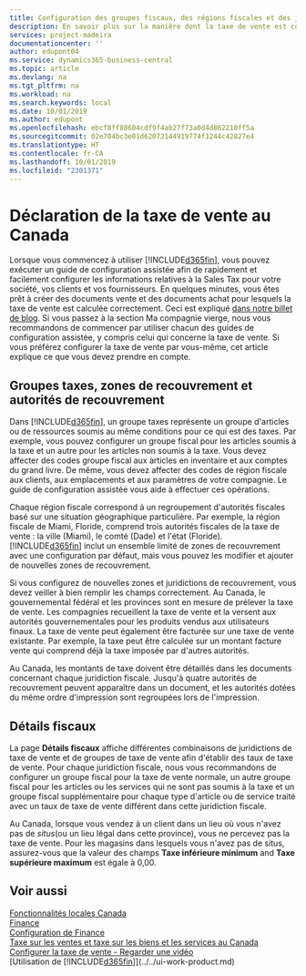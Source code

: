 ```yaml
---
title: Configuration des groupes fiscaux, des régions fiscales et des juridictions fiscales au Canada | Microsoft Docs
description: En savoir plus sur la manière dont la taxe de vente est configurée, et sur le fonctionnement des groupes fiscaux, des régions fiscales (états, comtés, villes et localités), des juridictions de taxe et des spécifications de taxe.
services: project-madeira
documentationcenter: ''
author: edupont04
ms.service: dynamics365-business-central
ms.topic: article
ms.devlang: na
ms.tgt_pltfrm: na
ms.workload: na
ms.search.keywords: local
ms.date: 10/01/2019
ms.author: edupont
ms.openlocfilehash: ebcf8ff88604cdf9f4ab27f73a0d4d862210ff5a
ms.sourcegitcommit: 02e704bc3e01d62072144919774f1244c42827e4
ms.translationtype: HT
ms.contentlocale: fr-CA
ms.lasthandoff: 10/01/2019
ms.locfileid: "2301371"
---
```

# <a name="reporting-sales-tax-in-canada"></a>Déclaration de la taxe de vente au Canada
Lorsque vous commencez à utiliser [!INCLUDE[d365fin](../../includes/d365fin_md.md)], vous pouvez exécuter un guide de configuration assistée afin de rapidement et facilement configurer les informations relatives à la Sales Tax pour votre société, vos clients et vos fournisseurs. En quelques minutes, vous êtes prêt à créer des documents vente et des documents achat pour lesquels la taxe de vente est calculée correctement. Ceci est expliqué [dans notre billet de blog](https://madeira.microsoft.com/blog/sales-tax-setup-made-easy).
Si vous passez à la section Ma compagnie vierge, nous vous recommandons de commencer par utiliser chacun des guides de configuration assistée, y compris celui qui concerne la taxe de vente. Si vous préférez configurer la taxe de vente par vous-même, cet article explique ce que vous devez prendre en compte.  


## <a name="tax-groups-tax-areas-and-tax-jurisdictions"></a>Groupes taxes, zones de recouvrement et autorités de recouvrement
Dans [!INCLUDE[d365fin](../../includes/d365fin_md.md)], un groupe taxes représente un groupe d'articles ou de ressources soumis au même conditions pour ce qui est des taxes. Par exemple, vous pouvez configurer un groupe fiscal pour les articles soumis à la taxe et un autre pour les articles non soumis à la taxe. Vous devez affecter des codes groupe fiscal aux articles en inventaire et aux comptes du grand livre. De même, vous devez affecter des codes de région fiscale aux clients, aux emplacements et aux paramètres de votre compagnie. Le guide de configuration assistée vous aide à effectuer ces opérations.  

Chaque région fiscale correspond à un regroupement d'autorités fiscales basé sur une situation géographique particulière. Par exemple, la région fiscale de Miami, Floride, comprend trois autorités fiscales de la taxe de vente : la ville (Miami), le comté (Dade) et l'état (Floride). [!INCLUDE[d365fin](../../includes/d365fin_md.md)] inclut un ensemble limité de zones de recouvrement avec une configuration par défaut, mais vous pouvez les modifier et ajouter de nouvelles zones de recouvrement.  

Si vous configurez de nouvelles zones et juridictions de recouvrement, vous devez veiller à bien remplir les champs correctement. Au Canada, le gouvernemental fédéral et les provinces sont en mesure de prélever la taxe de vente. Les compagnies recueillent la taxe de vente et la versent aux autorités gouvernementales pour les produits vendus aux utilisateurs finaux. La taxe de vente peut également être facturée sur une taxe de vente existante. Par exemple, la taxe peut être calculée sur un montant facture vente qui comprend déjà la taxe imposée par d'autres autorités.  

Au Canada, les montants de taxe doivent être détaillés dans les documents concernant chaque juridiction fiscale. Jusqu'à quatre autorités de recouvrement peuvent apparaître dans un document, et les autorités dotées du même ordre d'impression sont regroupées lors de l'impression.  

## <a name="tax-details"></a>Détails fiscaux
La page **Détails fiscaux** affiche différentes combinaisons de juridictions de taxe de vente et de groupes de taxe de vente afin d'établir des taux de taxe de vente. Pour chaque juridiction fiscale, nous vous recommandons de configurer un groupe fiscal pour la taxe de vente normale, un autre groupe fiscal pour les articles ou les services qui ne sont pas soumis à la taxe et un groupe fiscal supplémentaire pour chaque type d'article ou de service traité avec un taux de taxe de vente différent dans cette juridiction fiscale.  

Au Canada, lorsque vous vendez à un client dans un lieu où vous n'avez pas de *situs*(ou un lieu légal dans cette province), vous ne percevez pas la taxe de vente. Pour les magasins dans lesquels vous n'avez pas de situs, assurez-vous que la valeur des champs **Taxe inférieure minimum** and **Taxe supérieure maximum** est égale à 0,00.  

## <a name="see-also"></a>Voir aussi
[Fonctionnalités locales Canada](canada-local-functionality.md)  
[Finance](../../finance.md)  
[Configuration de Finance](../../finance-setup-finance.md)  
[Taxe sur les ventes et taxe sur les biens et les services au Canada](sales-tax-goods-services.md)  
[Configurer la taxe de vente - Regarder une vidéo](https://www.youtube.com/watch?v=qMs4BoSytN8&index=13&list=PLcakwueIHoT8K1m148oMqo7amR2a7Bz-8)  
[Utilisation de [!INCLUDE[d365fin](../../includes/d365fin_md.md)]](../../ui-work-product.md)  
